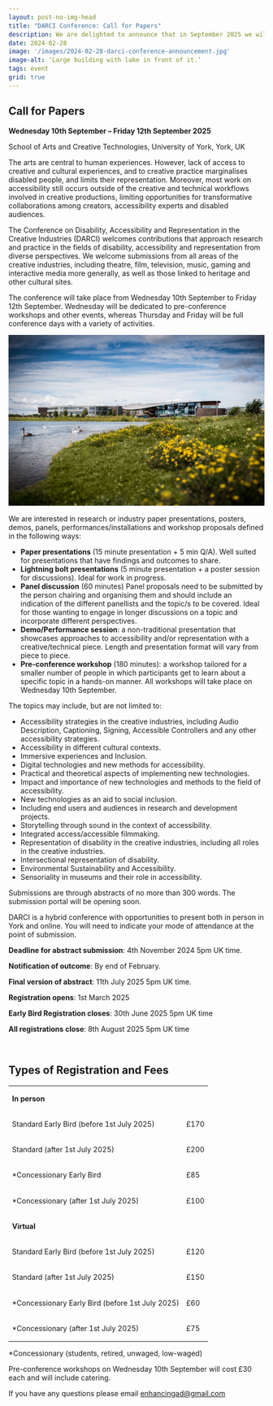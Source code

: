 ```yaml
---
layout: post-no-img-head
title: "DARCI Conference: Call for Papers"
description: We are delighted to announce that in September 2025 we will be hosting the Conference on Disability, Accessibility and Representation in the Creative Industries (DARCI) at the University of York (UK).
date: 2024-02-28
image: '/images/2024-02-28-darci-conference-announcement.jpg'
image-alt: ‘Large building with lake in front of it.’
tags: event
grid: true
---
```



## Call for Papers

**Wednesday 10th September – Friday 12th September 2025**  

School of Arts and Creative Technologies, University of York, York, UK

The arts are central to human experiences. However, lack of access to creative and cultural experiences, and to creative practice marginalises disabled people, and limits their representation. Moreover, most work on accessibility still occurs outside of the creative and technical workflows involved in creative productions, limiting opportunities for transformative collaborations among creators, accessibility experts and disabled audiences. 

The Conference on Disability, Accessibility and Representation in the Creative Industries (DARCI) welcomes contributions that approach research and practice in the fields of disability, accessibility and representation from diverse perspectives. We welcome submissions from all areas of the creative industries, including theatre, film, television, music, gaming and interactive media more generally, as well as those linked to heritage and other cultural sites. 

The conference will take place from Wednesday 10th September to Friday 12th September. Wednesday will be dedicated to pre-conference workshops and other events, whereas Thursday and Friday will be full conference days with a variety of activities. 

![Large building with lake in front of it.](/images/2024-02-28-darci-conference-announcement.jpg)

We are interested in research or industry paper presentations, posters, demos, panels, performances/installations and workshop proposals defined in the following ways:

- **Paper presentations** (15 minute presentation + 5 min Q/A). Well suited for presentations that have findings and outcomes to share. 
- **Lightning bolt presentations** (5 minute presentation + a poster session for discussions). Ideal for work in progress.
- **Panel discussion** (60 minutes) Panel proposals need to be submitted by the person chairing and organising them and should include an indication of the different panellists and the topic/s to be covered. Ideal for those wanting to engage in longer discussions on a topic and incorporate different perspectives. 
- **Demo/Performance session**: a non-traditional presentation that showcases approaches to accessibility and/or representation with a creative/technical piece. Length and presentation format will vary from piece to piece.
- **Pre-conference workshop** (180 minutes): a workshop tailored for a smaller number of people in which participants get to learn about a specific topic in a hands-on manner. All workshops will take place on Wednesday 10th September.

The topics may include, but are not limited to:

- Accessibility strategies in the creative industries, including Audio Description, Captioning, Signing, Accessible Controllers and any other accessibility strategies.
- Accessibility in different cultural contexts.
- Immersive experiences and Inclusion.
- Digital technologies and new methods for accessibility.
- Practical and theoretical aspects of implementing new technologies.
- Impact and importance of new technologies and methods to the field of accessibility.
- New technologies as an aid to social inclusion.
- Including end users and audiences in research and development projects.
- Storytelling through sound in the context of accessibility.
- Integrated access/accessible filmmaking.
- Representation of disability in the creative industries, including all roles in the creative industries.
- Intersectional representation of disability.
- Environmental Sustainability and Accessibility.
- Sensoriality in museums and their role in accessibility.

Submissions are through abstracts of no more than 300 words. The submission portal will be opening soon. 

DARCI is a hybrid conference with opportunities to present both in person in York and online. You will need to indicate your mode of attendance at the point of submission.

**Deadline for abstract submission**: 4th November 2024 5pm UK time.

**Notification of outcome**: By end of February.

**Final version of abstract**: 11th July 2025 5pm UK time.

**Registration opens**: 1st March 2025

**Early Bird Registration closes**: 30th June 2025 5pm UK time

**All registrations close**: 8th August 2025 5pm UK time

<br>

##  Types of Registration and Fees
<table>
<tbody>
<tr>
<td colspan="2">
<p><strong>In person</strong></p>
</td>
</tr>
<tr>
<td>
<p><span style="font-weight: 400;">Standard Early Bird (before 1st July 2025)</span></p>
</td>
<td>
<p><span style="font-weight: 400;">&pound;170</span></p>
</td>
</tr>
<tr>
<td>
<p><span style="font-weight: 400;">Standard (after 1st July 2025)</span></p>
</td>
<td>
<p><span style="font-weight: 400;">&pound;200</span></p>
</td>
</tr>
<tr>
<td>
<p><span style="font-weight: 400;">*Concessionary Early Bird&nbsp;</span></p>
</td>
<td>
<p><span style="font-weight: 400;">&pound;85</span></p>
</td>
</tr>
<tr>
<td>
<p><span style="font-weight: 400;">*Concessionary (after 1st July 2025)</span></p>
</td>
<td>
<p><span style="font-weight: 400;">&pound;100</span></p>
</td>
</tr>
<tr>
<td colspan="2">
<p><strong>Virtual</strong></p>
</td>
</tr>
<tr>
<td>
<p><span style="font-weight: 400;">Standard Early Bird (before 1st July 2025)</span></p>
</td>
<td>
<p><span style="font-weight: 400;">&pound;120</span></p>
</td>
</tr>
<tr>
<td>
<p><span style="font-weight: 400;">Standard (after 1st July 2025)</span></p>
</td>
<td>
<p><span style="font-weight: 400;">&pound;150</span></p>
</td>
</tr>
<tr>
<td>
<p><span style="font-weight: 400;">*Concessionary Early Bird (before 1st July 2025)</span></p>
</td>
<td>
<p><span style="font-weight: 400;">&pound;60</span></p>
</td>
</tr>
<tr>
<td>
<p><span style="font-weight: 400;">*Concessionary (after 1st July 2025)</span></p>
</td>
<td>
<p><span style="font-weight: 400;">&pound;75</span></p>
</td>
</tr>
</tbody>
</table>

*Concessionary (students, retired, unwaged, low-waged)

Pre-conference workshops on Wednesday 10th September will cost £30 each and will include catering. 


If you have any questions please email enhancingad@gmail.com

